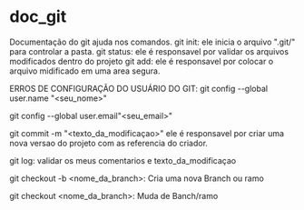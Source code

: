 # doc_git
Documentação do git ajuda nos comandos.
git init: ele inicia o arquivo ".git/" para controlar a pasta.
git status: ele é responsavel por validar os arquivos modificados dentro do projeto
git add: ele é responsavel por colocar o arquivo midificado em uma area segura.

ERROS DE CONFIGURAÇÃO DO USUÁRIO DO GIT:
git config --global user.name "<seu_nome>"

git config --global user.email"<seu_email>"

git commit -m "<texto_da_modificaçao>" ele é responsavel por  criar uma nova versao do projeto com as referencia do criador.

git log: validar os meus comentarios e texto_da_modificaçao

git checkout -b <nome_da_branch>: Cria uma nova Branch ou ramo

git checkout <nome_da_branch>: Muda de Banch/ramo

